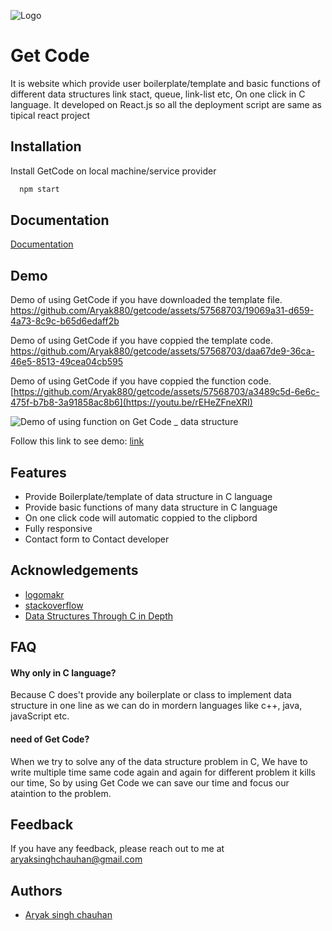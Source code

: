 
![Logo](https://raw.githubusercontent.com/Aryak880/getcode/main/src/components/NavBar/images/1.png)

    
# Get Code

It is website which provide user boilerplate/template and basic functions of different data structures link stact, queue, link-list etc, On one click in C language.
It developed on React.js so all the deployment script are same as tipical react project


## Installation

Install GetCode on local machine/service provider

```bash
  npm start
```
    

## Documentation

[Documentation](https://documentaion-getcode.netlify.app/)

  
## Demo

Demo of using GetCode if you have downloaded the template file.
https://github.com/Aryak880/getcode/assets/57568703/19069a31-d659-4a73-8c9c-b65d6edaff2b



Demo of using GetCode if you have coppied the template code.
https://github.com/Aryak880/getcode/assets/57568703/daa67de9-36ca-46e5-8513-49cea04cb595


Demo of using GetCode if you have coppied the function code.
[https://github.com/Aryak880/getcode/assets/57568703/a3489c5d-6e6c-475f-b7b8-3a91858ac8b6](https://youtu.be/rEHeZFneXRI)

![Demo of using function on Get Code  _ data structure](https://github.com/Aryak880/getcode/assets/57568703/21d48c41-0023-4ab7-9695-0adfa76d3b54)



Follow this link to see demo: 
[link](https://documentaion-getcode.netlify.app/#howToUse)


  
## Features

- Provide Boilerplate/template of data structure in C language
- Provide basic functions of many data structure in C language
- On one click code will automatic coppied to the clipbord
- Fully responsive
- Contact form to Contact developer


  
## Acknowledgements

 - [logomakr](https://logomakr.com/)
 - [stackoverflow](https://stackoverflow.com/)
 - [Data Structures Through C in Depth](https://amzn.to/3grBpkY)

  
## FAQ

#### Why only in C language?    

Because C does't provide any boilerplate or class to implement data structure in one line as we can do in mordern languages like c++, java, javaScript etc.

#### need of Get Code?

When we try to solve any of the data structure problem in C, We have to write multiple time same code again and again for different problem it kills our time, So by using Get Code we can save our time and focus our ataintion to the problem.



  
## Feedback

If you have any feedback, please reach out to me at aryaksinghchauhan@gmail.com

  
## Authors

- [Aryak singh chauhan](https://github.com/Aryak880)

  

